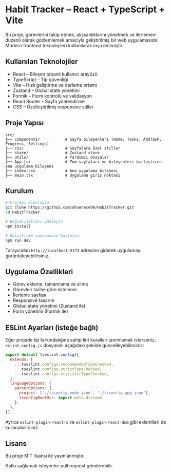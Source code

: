 # Habit Tracker – React + TypeScript + Vite

Bu proje, görevlerini takip etmek, alışkanlıklarını yönetmek ve ilerlemeni düzenli olarak gözlemlemek amacıyla geliştirilmiş bir web uygulamasıdır.  
Modern frontend teknolojileri kullanılarak inşa edilmiştir.

## Kullanılan Teknolojiler

- React – Bileşen tabanlı kullanıcı arayüzü
- TypeScript – Tip güvenliği
- Vite – Hızlı geliştirme ve derleme ortamı
- Zustand – Global state yönetimi
- Formik – Form kontrolü ve validasyon
- React Router – Sayfa yönlendirme
- CSS – Özelleştirilmiş responsive stiller

## Proje Yapısı

```
src/
├── components/           # Sayfa bileşenleri (Home, Tasks, AddTask, Progress, Settings)
├── css/                  # Sayfalara özel stiller
├── store/                # Zustand store
├── utils/                # Yardımcı dosyalar
├── App.tsx               # Tüm sayfaları ve bileşenleri birleştiren ana uygulama bileşeni
├── index.css             # Ana uygulama bileşeni
├── main.tsx              # Uygulama giriş noktası
```

## Kurulum

```bash
# Projeyi klonlayın
git clone https://github.com/ahsenece99/HabitTracker.git
cd HabitTracker

# Bağımlılıkları yükleyin
npm install

# Geliştirme sunucusunu başlatın
npm run dev
```

Tarayıcıdan `http://localhost:5173` adresine giderek uygulamayı görüntüleyebilirsiniz.

## Uygulama Özellikleri

- Görev ekleme, tamamlama ve silme
- Görevleri tarihe göre listeleme
- İlerleme sayfası
- Responsive tasarım
- Global state yönetimi (Zustand ile)
- Form yönetimi (Formik ile)

## ESLint Ayarları (isteğe bağlı)

Eğer projede tip farkındalığına sahip lint kuralları tanımlamak isterseniz, `eslint.config.js` dosyasını aşağıdaki şekilde güncelleyebilirsiniz:

```js
export default tseslint.config({
  extends: [
    ...tseslint.configs.recommendedTypeChecked,
    ...tseslint.configs.strictTypeChecked,
    ...tseslint.configs.stylisticTypeChecked,
  ],
  languageOptions: {
    parserOptions: {
      project: ['./tsconfig.node.json', './tsconfig.app.json'],
      tsconfigRootDir: import.meta.dirname,
    },
  },
})
```

Ayrıca `eslint-plugin-react-x` ve `eslint-plugin-react-dom` gibi eklentileri de kullanabilirsiniz.

## Lisans

Bu proje MIT lisansı ile yayınlanmıştır.

Katkı sağlamak isteyenler pull request gönderebilir.

